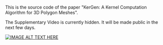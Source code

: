 This is the source code of the paper "KerGen: A Kernel Computation Algorithm for 3D Polygon Meshes".

The Supplementary Video is currently hidden. It will be made public in the next few days.

[![IMAGE ALT TEXT HERE](https://img.youtube.com/vi/6dXrf7arSJY/0.jpg)](https://www.youtube.com/watch?v=6dXrf7arSJY)



